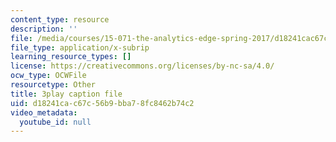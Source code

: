 ```yaml
---
content_type: resource
description: ''
file: /media/courses/15-071-the-analytics-edge-spring-2017/d18241cac67c56b9bba78fc8462b74c2_S0g0ad4zX7A.vtt
file_type: application/x-subrip
learning_resource_types: []
license: https://creativecommons.org/licenses/by-nc-sa/4.0/
ocw_type: OCWFile
resourcetype: Other
title: 3play caption file
uid: d18241ca-c67c-56b9-bba7-8fc8462b74c2
video_metadata:
  youtube_id: null
---
```

